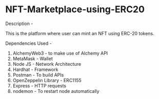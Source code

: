 # NFT-Marketplace-using-ERC20

Description -
  
  This is the platform where user can mint an NFT using ERC-20 tokens.
  
Dependencies Used - 
  
  1. AlchemyWeb3 - to make use of Alchemy API
  2. MetaMask - Wallet
  3. Node JS - Network Architecture
  4. Hardhat - Framework 
  5. Postman - To build APIs
  6. OpenZeppelin Library - ERC1155 
  7. Express - HTTP requests
  8. nodemon - To restart node automatically


  
